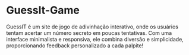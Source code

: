 # GuessIt-Game
GuessIT é um site de jogo de adivinhação interativo, onde os usuários tentam acertar um número secreto em poucas tentativas. Com uma interface minimalista e responsiva, ele combina diversão e simplicidade, proporcionando feedback personalizado a cada palpite!
